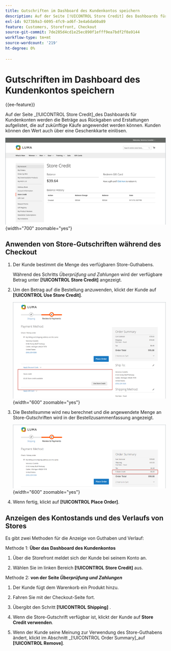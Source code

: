 ```yaml
---
title: Gutschriften im Dashboard des Kundenkontos speichern
description: Auf der Seite [!UICONTROL Store Credit] des Dashboards für Kundenkonten werden die Beträge aus Rückgaben und Erstattungen aufgelistet, die auf zukünftige Käufe angewendet werden können.
exl-id: 9273b9a3-6095-4fc9-ad6f-3e4a6da60a89
feature: Customers, Storefront, Checkout
source-git-commit: 7de285d4cd1e25ec890f1efff9ea7bdf2f0a9144
workflow-type: tm+mt
source-wordcount: '219'
ht-degree: 0%

---
```


# Gutschriften im Dashboard des Kundenkontos speichern

{{ee-feature}}

Auf der Seite _[!UICONTROL Store Credit]_des Dashboards für Kundenkonten werden die Beträge aus Rückgaben und Erstattungen aufgelistet, die auf zukünftige Käufe angewendet werden können. Kunden können den Wert auch über eine Geschenkkarte einlösen.

![Kundenspeicherguthaben](assets/account-dashboard-store-credit.png){width="700" zoomable="yes"}

## Anwenden von Store-Gutschriften während des Checkout

1. Der Kunde bestimmt die Menge des verfügbaren Store-Guthabens.

   Während des Schritts _Überprüfung und Zahlungen_ wird der verfügbare Betrag unter **[!UICONTROL Store Credit]** angezeigt.

1. Um den Betrag auf die Bestellung anzuwenden, klickt der Kunde auf **[!UICONTROL Use Store Credit]**.

   ![Verwenden Sie die Store-Gutschrift beim Checkout](assets/storefront-checkout-use-store-credit.png){width="600" zoomable="yes"}

1. Die Bestellsumme wird neu berechnet und die angewendete Menge an Store-Gutschriften wird in der Bestellzusammenfassung angezeigt.

   ![Bestellzusammenfassung mit angewendetem Store-Guthaben](assets/storefront-checkout-use-store-credit-order-summary.png){width="600" zoomable="yes"}

1. Wenn fertig, klickt auf **[!UICONTROL Place Order]**.

## Anzeigen des Kontostands und des Verlaufs von Stores

Es gibt zwei Methoden für die Anzeige von Guthaben und Verlauf:

Methode 1: **Über das Dashboard des Kundenkontos**

1. Über die Storefront meldet sich der Kunde bei seinem Konto an.

1. Wählen Sie im linken Bereich **[!UICONTROL Store Credit]** aus.

Methode 2: **von der Seite _Überprüfung und Zahlungen_**

1. Der Kunde fügt dem Warenkorb ein Produkt hinzu.

1. Fahren Sie mit der Checkout-Seite fort.

1. Übergibt den Schritt **[!UICONTROL Shipping]** .

1. Wenn die Store-Gutschrift verfügbar ist, klickt der Kunde auf **Store Credit verwenden**.

1. Wenn der Kunde seine Meinung zur Verwendung des Store-Guthabens ändert, klickt im Abschnitt _[!UICONTROL Order Summary]_auf **[!UICONTROL Remove]**.
